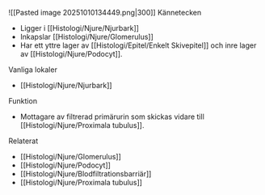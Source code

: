 ![[Pasted image 20251010134449.png|300]]
Kännetecken
- Ligger i [[Histologi/Njure/Njurbark]]
- Inkapslar [[Histologi/Njure/Glomerulus]]
- Har ett yttre lager av [[Histologi/Epitel/Enkelt Skivepitel]] och inre lager av [[Histologi/Njure/Podocyt]].

Vanliga lokaler
- [[Histologi/Njure/Njurbark]]

Funktion
- Mottagare av filtrerad primärurin som skickas vidare till [[Histologi/Njure/Proximala tubulus]].

Relaterat
- [[Histologi/Njure/Glomerulus]]
- [[Histologi/Njure/Podocyt]]
- [[Histologi/Njure/Blodfiltrationsbarriär]]
- [[Histologi/Njure/Proximala tubulus]]
